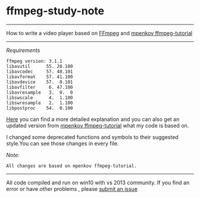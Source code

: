 ffmpeg-study-note
===============
***
How to write a video player based on [FFmpeg](http://www.ffmpeg.org/doxygen/trunk/index.html) and [mpenkov ffmpeg-tutorial](https://github.com/mpenkov/ffmpeg-tutorial)
***

*Requirements*

    ffmpeg version: 3.1.1
    libavutil      55. 28.100
    libavcodec     57. 48.101
    libavformat    57. 41.100
    libavdevice    57.  0.101
    libavfilter     6. 47.100
    libavresample   3.  0.  0
    libswscale      4.  1.100
    libswresample   2.  1.100
    libpostproc    54.  0.100

[Here](http://dranger.com/ffmpeg/) you can find a more detailed explanation and you can also get an updated version from [mpenkov ffmpeg-tutorial](https://github.com/mpenkov/ffmpeg-tutorial) what my code is based on.

I changed some deprecated functions and symbols to their suggested style.You can see those changes in every file.

*Note:* 

    All changes are based on mpenkov ffmpeg-tutorial.

***
All code compiled and run on win10 with vs 2013 community.
If you find an error or have other problems , please [submit an issue](https://github.com/HeartUnchange/ffmpeg-study-note/issues/new)
